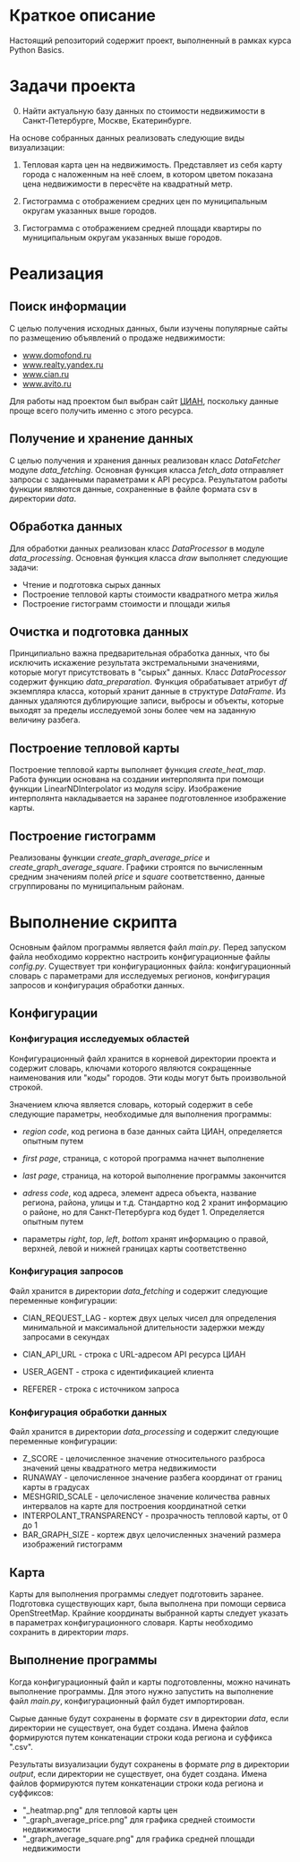 # Краткое описание

Настоящий репозиторий содержит проект, выполненный в рамках курса Python
Basics.

# Задачи проекта

0. Найти актуальную базу данных по стоимости недвижимости в Санкт-Петербурге,
   Москве, Екатеринбурге.

На основе собранных данных реализовать следующие виды визуализации:

1. Тепловая карта цен на недвижимость. Представляет из себя карту города с
   наложенным на неё слоем, в котором цветом показана цена недвижимости в
   пересчёте на квадратный метр.

2. Гистограмма с отображением средних цен по муниципальным округам указанных
   выше городов.

3. Гистограмма с отображением средней площади квартиры по муниципальным округам
   указанных выше городов.

# Реализация

## Поиск информации

С целью получения исходных данных, были изучены популярные сайты по размещению
объявлений о продаже недвижимости:

- www.domofond.ru
- www.realty.yandex.ru
- www.cian.ru
- www.avito.ru

Для работы над проектом был выбран сайт [ЦИАН](www.cian.ru), поскольку данные
проще всего получить именно с этого ресурса.

## Получение и хранение данных

С целью получения и хранения данных реализован класс _DataFetcher_ модуле _data_fetching_. Основная
функция класса _fetch_data_ отправляет запросы с заданными параметрами к API
ресурса. Результатом работы функции являются данные,
сохраненные в файле формата csv в директории _data_.

## Обработка данных

Для обработки данных реализован класс _DataProcessor_ в модуле _data_processing_. Основная функция класса _draw_ выполняет следующие задачи:

- Чтение и подготовка сырых данных
- Построение тепловой карты стоимости квадратного метра жилья
- Построение гистограмм стоимости и площади жилья

## Очистка и подготовка данных

Принципиально важна предварительная обработка данных, что бы исключить
искажение результата экстремальными значениями, которые могут присутствовать
в "сырых" данных. Класс _DataProcessor_ содержит функцию
_data_preparation_. Функция обрабатывает атрибут _df_ экземпляра класса, который хранит данные в структуре _DataFrame_. Из данных удаляются дублирующие записи, выбросы и объекты, которые
выходят за пределы исследуемой зоны более чем на заданную величину разбега.

## Построение тепловой карты

Построение тепловой карты выполняет функция _create_heat_map_. Работа функции основана на создании интерполянта при
помощи функции LinearNDInterpolator из модуля scipy. Изображение интерполянта
накладывается на заранее подготовленное изображение карты.

## Построение гистограмм


Реализованы функции _create_graph_average_price_ и _create_graph_average_square_. 
Графики строятся по вычисленным средним значениям
полей _price_ и _square_ соответственно, данные сгруппированы по муниципальным
районам.

# Выполнение скрипта

Основным файлом программы является файл _main.py_. Перед запуском файла
необходимо корректно настроить конфигурационные файлы _config.py_. Существует
три конфигурационных файла: конфигурационный словарь с параметрами для
исследуемых регионов, конфигурация запросов и конфигурация обработки данных.

## Конфигурации

### Конфигурация исследуемых областей

Конфигурационный файл хранится в корневой директории проекта и содержит
словарь, ключами которого являются сокращенные наименования или "коды" городов.
Эти коды могут быть произвольной строкой.

Значением ключа является словарь, который содержит в себе следующие параметры,
необходимые для выполнения программы:

- _region code_, код региона в базе данных сайта ЦИАН, определяется опытным
  путем
- _first page_, страница, с которой программа начнет выполнение
- _last page_, страница, на которой выполнение программы закончится
- _adress code_, код адреса, элемент адреса объекта, название региона, района,
  улицы и т.д. Стандартно код 2 хранит информацию о районе, но для
  Санкт-Петербурга код будет 1. Определяется опытным путем

- параметры _right_, _top_, _left_, _bottom_ хранят информацию о правой,
  верхней, левой и нижней границах карты соответственно

### Конфигурация запросов

Файл хранится в директории _data_fetching_ и содержит следующие переменные конфигурации:

- CIAN_REQUEST_LAG - кортеж двух целых чисел для определения минимальной и
  максимальной длительности задержки между запросами в секундах

- CIAN_API_URL - строка с URL-адресом API ресурса ЦИАН
- USER_AGENT - строка с идентификацией клиента
- REFERER - строка с источником запроса

### Конфигурация обработки данных

Файл хранится в директории _data_processing_ и содержит следующие переменные конфигурации:

- Z_SCORE - целочисленное значение относительного разброса значений цены
  квадратного метра недвижимости
- RUNAWAY - целочисленное значение разбега координат от границ карты в градусах
- MESHGRID_SCALE - целочисленое значение количества равных интервалов на карте
  для построения координатной сетки
- INTERPOLANT_TRANSPARENCY - прозрачность тепловой карты, от 0 до 1
- BAR_GRAPH_SIZE - кортеж двух целочисленных значений размера изображений
  гистограмм

## Карта

Карты для выполнения программы следует подготовить заранее. Подготовка
существующих карт, была выполнена при помощи сервиса OpenStreetMap. Крайние
координаты выбранной карты следует указать в параметрах конфигурационного
словаря. Карты необходимо сохранить в директории _maps_.

## Выполнение программы

Когда конфигурационный файл и карты подготовленны, можно начинать выполнение
программы. Для этого нужно запустить на выполнение файл _main.py_,
конфигурационный файл будет импортирован.

Сырые данные будут сохранены в формате _csv_ в директории _data_, если
директории не существует, она будет создана. Имена файлов формируются путем
конкатенации строки кода региона и суффикса ".csv".

Результаты визуализации будут сохранены в формате _png_ в директории _output_,
если директории не существует, она будет создана. Имена файлов формируются
путем конкатенации строки кода региона и суффиксов:

- "_heatmap.png" для тепловой карты цен
- "_graph_average_price.png" для графика средней стоимости недвижимости
- "_graph_average_square.png" для графика средней площади недвижимости

